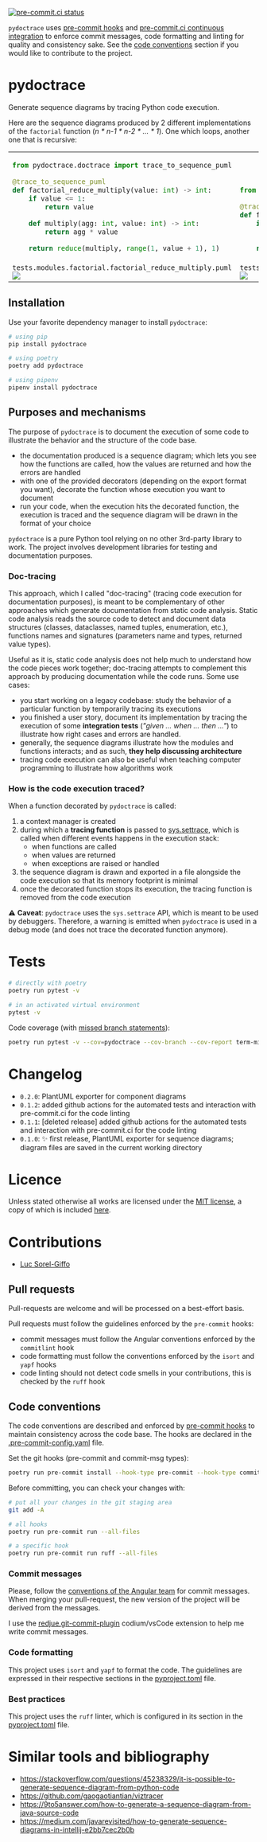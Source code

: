 [![pre-commit.ci status](https://results.pre-commit.ci/badge/github/lucsorel/pydoctrace/main.svg)](https://results.pre-commit.ci/latest/github/lucsorel/pydoctrace/main)

`pydoctrace` uses [pre-commit hooks](https://pre-commit.com/) and [pre-commit.ci continuous integration](https://pre-commit.ci/) to enforce commit messages, code formatting and linting for quality and consistency sake.
See the [code conventions](#code-conventions) section if you would like to contribute to the project.

# pydoctrace

Generate sequence diagrams by tracing Python code execution.

Here are the sequence diagrams produced by 2 different implementations of the `factorial` function (*n * n-1 * n-2 * ... * 1*).
One which loops, another one that is recursive:

<table>
<tbody>
<tr>
<td valign="bottom">

```python
from pydoctrace.doctrace import trace_to_sequence_puml

@trace_to_sequence_puml
def factorial_reduce_multiply(value: int) -> int:
    if value <= 1:
        return value

    def multiply(agg: int, value: int) -> int:
        return agg * value

    return reduce(multiply, range(1, value + 1), 1)
```

</td>
<td valign="bottom">

```python
from pydoctrace.doctrace import trace_to_sequence_puml

@trace_to_sequence_puml
def factorial_recursive(value: int) -> int:
    if value <= 1:
        return value

    return value * factorial_recursive(value - 1)
```

</td>
</tr>
<tr>
<td valign="top"><code>tests.modules.factorial.factorial_reduce_multiply.puml</code><br />
<img src="https://www.plantuml.com/plantuml/svg/rP0nYof148Jp_XMDgUYweZwHnqCqUDaXNEY1Z3kzEZZRlVJsW88__WAvKmurCBhDXgcYwgkUD-RKKXNHgB6cNubFaPf-wGeJ3IvUNnibdmhQL2bQgEC9caFWsgchS277bVC-y0xpmSt_ogc58jIExKiVtyXlOhHmnM6dajWl9OhYKfIR40y_RQAUz69v3yJiO1yyOIbYMpa2hANt3piFHdpmmnKTO3523RkzpJ069Xpb0AyauLE2gwtRlNH6AhyhftSmnW1AbfGnlwDEu7m-_pRGOLj09wsvwAWjfFbmq1RKFyzGrtzxFNo5T_OWTmfGYXWf_YScTKOUjoVCilhafJ1r1MKPp8bzgY9y0W00" /></td>
<td valign="top"><code>tests.modules.factorial.factorial_recursive.puml</code><br />
<img src="https://www.plantuml.com/plantuml/svg/xP31QYf144Nt_HM5Mz5nv3qJ90JHHNP1oD90AAThjB6dIgghWu8Vdu2OI8o8PEkkwNkuzr2ZPAYMcmX6oLAt4PyZfMwDbOa6ZD-lDwKgQmhlvD8gy1eL6nZBPehU1rv0sJlwdw9QgC8QsGxv_wFuMOp6MAqMAfdzHA8eJ4GvXRZwYObwqZto4eWPtJ9uWbh4vh9nRYQTHsYTqN_bN_nRZiK8D2oMDeGOc63Wt7KLSFKejDlxtKZrORRitLHkAdzIKRAi3ELfUEzskzqNq3y5FXkFYS55el_l8bBsU-UPsKEdS-KbXd1tfj7L8aOAJyIaQEHXleMYM6-zLAPOKL6u4R7FJNGV" /></td>
</tr>
</tbody>
</table>

## Installation

Use your favorite dependency manager to install `pydoctrace`:

```sh
# using pip
pip install pydoctrace

# using poetry
poetry add pydoctrace

# using pipenv
pipenv install pydoctrace
```

## Purposes and mechanisms

The purpose of `pydoctrace` is to document the execution of some code to illustrate the behavior and the structure of the code base.

- the documentation produced is a sequence diagram;
which lets you see how the functions are called, how the values are returned and how the errors are handled
- with one of the provided decorators (depending on the export format you want), decorate the function whose execution you want to document
- run your code, when the execution hits the decorated function, the execution is traced and the sequence diagram will be drawn in the format of your choice

`pydoctrace` is a pure Python tool relying on no other 3rd-party library to work.
The project involves development libraries for testing and documentation purposes.

### Doc-tracing

This approach, which I called "doc-tracing" (tracing code execution for documentation purposes), is meant to be complementary of other approaches which generate documentation from static code analysis.
Static code analysis reads the source code to detect and document data structures (classes, dataclasses, named tuples, enumeration, etc.), functions names and signatures (parameters name and types, returned value types).

Useful as it is, static code analysis does not help much to understand how the code pieces work together; doc-tracing attempts to complement this approach by producing documentation while the code runs.
Some use cases:

- you start working on a legacy codebase: study the behavior of a particular function by temporarily tracing its executions
- you finished a user story, document its implementation by tracing the execution of some **integration tests** (*"given ... when ... then ..."*) to illustrate how right cases and errors are handled.
- generally, the sequence diagrams illustrate how the modules and functions interacts; and as such, **they help discussing architecture**
- tracing code execution can also be useful when teaching computer programming to illustrate how algorithms work


### How is the code execution traced?

When a function decorated by `pydoctrace` is called:

1. a context manager is created
2. during which a **tracing function** is passed to [sys.settrace](https://docs.python.org/3/library/sys.html#sys.settrace), which is called when different events happens in the execution stack:
    - when functions are called
    - when values are returned
    - when exceptions are raised or handled
3. the sequence diagram is drawn and exported in a file alongside the code execution so that its memory footprint is minimal
4. once the decorated function stops its execution, the tracing function is removed from the code execution

⚠️ **Caveat**: `pydoctrace` uses the `sys.settrace` API, which is meant to be used by debuggers.
Therefore, a warning is emitted when `pydoctrace` is used in a debug mode (and does not trace the decorated function anymore).

# Tests

```sh
# directly with poetry
poetry run pytest -v

# in an activated virtual environment
pytest -v
```

Code coverage (with [missed branch statements](https://pytest-cov.readthedocs.io/en/latest/config.html?highlight=--cov-branch)):

```sh
poetry run pytest -v --cov=pydoctrace --cov-branch --cov-report term-missing --cov-fail-under 50
```

# Changelog

* `0.2.0`: PlantUML exporter for component diagrams
* `0.1.2`: added github actions for the automated tests and interaction with pre-commit.ci for the code linting
* `0.1.1`: [deleted release] added github actions for the automated tests and interaction with pre-commit.ci for the code linting
* `0.1.0`: ✨ first release, PlantUML exporter for sequence diagrams; diagram files are saved in the current working directory

# Licence

Unless stated otherwise all works are licensed under the [MIT license](http://spdx.org/licenses/MIT.html), a copy of which is included [here](LICENSE).

# Contributions

* [Luc Sorel-Giffo](https://github.com/lucsorel)

## Pull requests

Pull-requests are welcome and will be processed on a best-effort basis.

Pull requests must follow the guidelines enforced by the `pre-commit` hooks:

- commit messages must follow the Angular conventions enforced by the `commitlint` hook
- code formatting must follow the conventions enforced by the `isort` and `yapf` hooks
- code linting should not detect code smells in your contributions, this is checked by the `ruff` hook

## Code conventions

The code conventions are described and enforced by [pre-commit hooks](https://pre-commit.com/hooks.html) to maintain consistency across the code base.
The hooks are declared in the [.pre-commit-config.yaml](.pre-commit-config.yaml) file.

Set the git hooks (pre-commit and commit-msg types):

```sh
poetry run pre-commit install --hook-type pre-commit --hook-type commit-msg
```

Before committing, you can check your changes with:

```sh
# put all your changes in the git staging area
git add -A

# all hooks
poetry run pre-commit run --all-files

# a specific hook
poetry run pre-commit run ruff --all-files
```

### Commit messages

Please, follow the [conventions of the Angular team](https://github.com/angular/angular/blob/main/CONTRIBUTING.md#-commit-message-format) for commit messages.
When merging your pull-request, the new version of the project will be derived from the messages.

I use the [redjue.git-commit-plugin](https://marketplace.visualstudio.com/items?itemName=redjue.git-commit-plugin) codium/vsCode extension to help me write commit messages.

### Code formatting

This project uses `isort` and `yapf` to format the code.
The guidelines are expressed in their respective sections in the [pyproject.toml](pyproject.toml) file.

### Best practices

This project uses the `ruff` linter, which is configured in its section in the [pyproject.toml](pyproject.toml) file.

# Similar tools and bibliography

- https://stackoverflow.com/questions/45238329/it-is-possible-to-generate-sequence-diagram-from-python-code
- https://github.com/gaogaotiantian/viztracer
- https://9to5answer.com/how-to-generate-a-sequence-diagram-from-java-source-code
- https://medium.com/javarevisited/how-to-generate-sequence-diagrams-in-intellij-e2bb7cec2b0b
